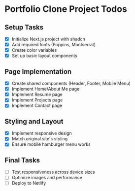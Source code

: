 # Portfolio Clone Project Todos

## Setup Tasks
- [x] Initialize Next.js project with shadcn
- [x] Add required fonts (Poppins, Montserrat)
- [x] Create color variables
- [x] Set up basic layout components

## Page Implementation
- [x] Create shared components (Header, Footer, Mobile Menu)
- [x] Implement Home/About Me page
- [x] Implement Resume page
- [x] Implement Projects page
- [x] Implement Contact page

## Styling and Layout
- [x] Implement responsive design
- [x] Match original site's styling
- [x] Ensure mobile hamburger menu works

## Final Tasks
- [ ] Test responsiveness across device sizes
- [ ] Optimize images and performance
- [ ] Deploy to Netlify
